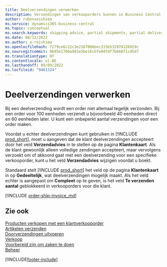 ```yaml
---
title: Deelverzendingen verwerken
description: Verzendingen van verkooporders kunnen in Business Central worden verwerkt met deelverzendingen met behulp van Verzendadvies en Te verzenden aantal.
author: rubenseishima
ms.service: dynamics365-business-central
ms.topic: conceptual
ms.search.keywords: shipping advice, partial shipments, partial deliveries, trade, customer sales order
ms.date: 08/12/2022
ms.author: a-reishima
ms.openlocfilehash: f279ce6c22c3e2167006bec315b53297d126929c
ms.sourcegitcommit: 8b95e1700a9d1e5be16cbfe94fdf7b660f1cd5d7
ms.translationtype: HT
ms.contentlocale: nl-BE
ms.lasthandoff: 09/09/2022
ms.locfileid: "9461324"
---
```

# <a name="process-partial-shipments"></a>Deelverzendingen verwerken

Bij een deelverzending wordt een order niet allemaal tegelijk verzonden. Bij een order voor 100 eenheden verzendt u bijvoorbeeld 40 eenheden direct en 60 eenheden later. U kunt een onbeperkt aantal verzendingen voor een order maken.

Voordat u echter deelverzendingen kunt gebruiken in [!INCLUDE [prod_short](includes/prod_short.md)], moet u aangeven dat de klant deelverzendingen accepteert door het veld **Verzendadvies** in te stellen op de pagina **Klantenkaart**. Als de klant gewoonlijk alleen volledige zendingen accepteert, maar vervolgens verzoekt om of akkoord gaat met een deelverzending voor een specifieke verkooporder, kunt u het veld **Verzendadvies** wijzigen voordat u boekt.

Standaard stelt [!INCLUDE [prod_short](includes/prod_short.md)] het veld op de pagina **Klantenkaart** in op **Gedeeltelijk**, wat deelverzendingen mogelijk maakt. Als het veld echter is aangepast om **Compleet** op te geven, is het veld **Te verzenden aantal** geblokkeerd in verkooporders voor die klant.

[!INCLUDE [order-ship-invoice_md](includes/order-ship-invoice.md)]

## <a name="see-also"></a>Zie ook

[Producten verkopen met een klantverkooporder](sales-how-sell-products.md)  
[Artikelen verzenden](warehouse-how-ship-items.md)  
[Doorverzendingen uitvoeren](sales-how-drop-shipment.md)  
[Verkoop](sales-manage-sales.md)  
[Voorbereid zijn om zaken te doen](ui-get-ready-business.md)  
[Beheer](admin-setup-and-administration.md)  

[!INCLUDE[footer-include](includes/footer-banner.md)]
